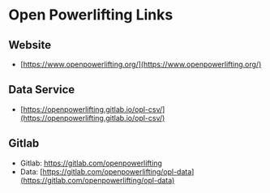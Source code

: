 # Open Powerlifting Links
## Website
* [https://www.openpowerlifting.org/](https://www.openpowerlifting.org/)
## Data Service
* [https://openpowerlifting.gitlab.io/opl-csv/](https://openpowerlifting.gitlab.io/opl-csv/)
## Gitlab
* Gitlab: https://gitlab.com/openpowerlifting
* Data: [https://gitlab.com/openpowerlifting/opl-data](https://gitlab.com/openpowerlifting/opl-data)
